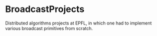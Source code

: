 # BroadcastProjects
Distributed algorithms projects at EPFL, in which one had to implement various broadcast primitives from scratch.
